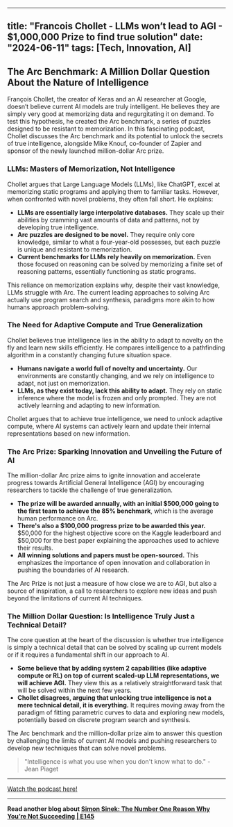 
---
title: "Francois Chollet - LLMs won’t lead to AGI - $1,000,000 Prize to find true solution"
date: "2024-06-11"
tags: [Tech, Innovation, AI]
---

##  The Arc Benchmark: A Million Dollar Question About the Nature of Intelligence

François Chollet, the creator of Keras and an AI researcher at Google, doesn’t believe current AI models are truly intelligent. He believes they are simply very good at memorizing data and regurgitating it on demand. To test this hypothesis, he created the Arc benchmark, a series of puzzles designed to be resistant to memorization. In this fascinating podcast, Chollet discusses the Arc benchmark and its potential to unlock the secrets of true intelligence, alongside Mike Knouf, co-founder of Zapier and sponsor of the newly launched million-dollar Arc prize. 

### LLMs: Masters of Memorization, Not Intelligence

Chollet argues that Large Language Models (LLMs), like ChatGPT, excel at memorizing static programs and applying them to familiar tasks.  However, when confronted with novel problems, they often fall short. He explains:

* **LLMs are essentially large interpolative databases.** They scale up their abilities by cramming vast amounts of data and patterns, not by developing true intelligence.
* **Arc puzzles are designed to be novel.** They require only core knowledge, similar to what a four-year-old possesses, but each puzzle is unique and resistant to memorization. 
* **Current benchmarks for LLMs rely heavily on memorization.**  Even those focused on reasoning can be solved by memorizing a finite set of reasoning patterns, essentially functioning as static programs.

This reliance on memorization explains why, despite their vast knowledge, LLMs struggle with Arc. The current leading approaches to solving Arc actually use program search and synthesis, paradigms more akin to how humans approach problem-solving. 

### The Need for Adaptive Compute and True Generalization

Chollet believes true intelligence lies in the ability to adapt to novelty on the fly and learn new skills efficiently. He compares intelligence to a pathfinding algorithm in a constantly changing future situation space. 

* **Humans navigate a world full of novelty and uncertainty.** Our environments are constantly changing, and we rely on intelligence to adapt, not just on memorization. 
* **LLMs, as they exist today, lack this ability to adapt.** They rely on static inference where the model is frozen and only prompted. They are not actively learning and adapting to new information.

Chollet argues that to achieve true intelligence, we need to unlock adaptive compute, where AI systems can actively learn and update their internal representations based on new information. 

### The Arc Prize: Sparking Innovation and Unveiling the Future of AI

The million-dollar Arc prize aims to ignite innovation and accelerate progress towards Artificial General Intelligence (AGI) by encouraging researchers to tackle the challenge of true generalization. 

* **The prize will be awarded annually, with an initial $500,000 going to the first team to achieve the 85% benchmark**, which is the average human performance on Arc.  
* **There's also a $100,000 progress prize to be awarded this year.** $50,000 for the highest objective score on the Kaggle leaderboard and $50,000 for the best paper explaining the approaches used to achieve their results.
* **All winning solutions and papers must be open-sourced.** This emphasizes the importance of open innovation and collaboration in pushing the boundaries of AI research.

The Arc Prize is not just a measure of how close we are to AGI, but also a source of inspiration, a call to researchers to explore new ideas and push beyond the limitations of current AI techniques.

### The Million Dollar Question: Is Intelligence Truly Just a Technical Detail?

The core question at the heart of the discussion is whether true intelligence is simply a technical detail that can be solved by scaling up current models or if it requires a fundamental shift in our approach to AI. 

* **Some believe that by adding system 2 capabilities (like adaptive compute or RL) on top of current scaled-up LLM representations, we will achieve AGI.**  They view this as a relatively straightforward task that will be solved within the next few years. 
* **Chollet disagrees, arguing that unlocking true intelligence is not a mere technical detail, it is everything.**  It requires moving away from the paradigm of fitting parametric curves to data and exploring new models, potentially based on discrete program search and synthesis.

The Arc benchmark and the million-dollar prize aim to answer this question by challenging the limits of current AI models and pushing researchers to develop new techniques that can solve novel problems.  

>"Intelligence is what you use when you don't know what to do." - Jean Piaget

---
        
<a href="https://youtube.com/watch?v=UakqL6Pj9xo" target="_blank">Watch the podcast here!</a>


---

**Read another blog about [Simon Sinek: The Number One Reason Why You’re Not Succeeding | E145](./20220522-simonsinek-thediaryofaceo.md)**
